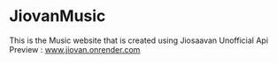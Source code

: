 # JiovanMusic
This is the Music website that is created using Jiosaavan Unofficial Api
Preview : www.jiovan.onrender.com
